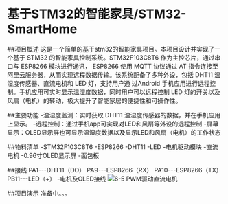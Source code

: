# 基于STM32的智能家具/STM32-SmartHome
##项目概述
这是一个简单的基于stm32的智能家具项目。本项目设计并实现了一个基于 STM32 的智能家具控制系统。STM32F103C8T6 作为主控芯片，通过串口与 ESP8266 模块进行通讯，
ESP8266 使用 MQTT 协议通过 AT 指令连接至阿里云服务器，从而实现远程数据传输。该系统配备了多种外设，包括 DHT11 温湿度传感器、直流电机和 LED 灯，支持用户通
过Android 手机应用进行远程控制。手机应用可实时显示温湿度数据，同时用户可以远程控制 LED 灯的开关以及风扇（电机）的转动，极大提升了智能家居的便捷性和可操作性。

##主要功能
-温湿度监测：实时获取 DHT11 温湿度传感器的数据，并在手机应用上显示。
-远程控制：通过手机app可实现对LED和风扇等外设的远程控制
-屏幕显示：OLED显示屏也可显示温湿度数据以及显示LED和风扇（电机）的工作状态

##物料清单
-STM32F103C8T6
-ESP8266
-DHT11
-LED
-电机驱动模块
-直流电机
-0.96寸OLED显示屏
-面包板

##接线
PA1---DHT11（DO）
PA9---ESP8266（RX）
PA10---ESP8266（TX）
PB11---LED（+）
-电机及OLED接线
![6-5 PWM驱动直流电机](https://github.com/user-attachments/assets/530ec76b-8c3d-40e9-a472-111e3ca4716d)

##项目演示
准备中。。。
